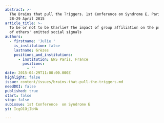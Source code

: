 ```yaml
---
abstract: >-
  The Brains that pull the Triggers. 1st Conference on Syndrome E, Paris IAS,
  28-29 April 2015 
article_title: >-
  To be or not to be Charlie? The impact of group affiliation on the processing
  of others' emitted social signals
authors:
  - firstname: 'Julie '
    is_institution: false
    lastname: Grèzes
    positions_and_institutions:
      - institution: ENS Paris, France
        positions:
          - ''
date: 2015-04-29T11:00:00.000Z
highlight: false
issue: content/issues/brains-that-pull-the-triggers.md
needDOI: false
published: true
start: false
stop: false
subissue: 1st Conference  on Syndrome E
yt: IcgO1OjIbHA

---
```

<Youtube yt="IcgO1OjIbHA" caption="To be or not to be Charlie? The impact of group affiliation on the processing of others' emitted social signals" start="false" stop="false"></Youtube>
